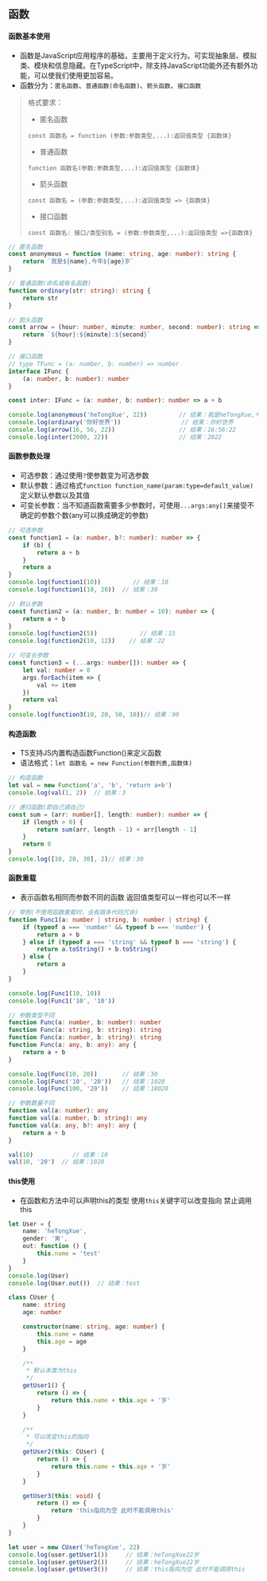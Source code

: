 ## 函数

#### 函数基本使用

- 函数是JavaScript应用程序的基础，主要用于定义行为。可实现抽象层、模拟类、模块和信息隐藏。在TypeScript中，除支持JavaScript功能外还有额外功能，可以使我们使用更加容易。
- 函数分为：`匿名函数`、`普通函数(命名函数)`、`箭头函数`、`接口函数`

> 格式要求：
> - 匿名函数
>```text
>const 函数名 = function (参数:参数类型,...):返回值类型 {函数体}
>```
> - 普通函数
>```text
>function 函数名(参数:参数类型,...):返回值类型 {函数体}
>```
> - 箭头函数
>```text
>const 函数名 = (参数:参数类型,...):返回值类型 => {函数体}
>```
> - 接口函数
>```text
>const 函数名: 接口/类型别名 = (参数:参数类型,...):返回值类型 =>{函数体}
>```

```ts
// 匿名函数
const anonymous = function (name: string, age: number): string {
    return `我是${name},今年${age}岁`
}

// 普通函数(命名或有名函数)
function ordinary(str: string): string {
    return str
}

// 箭头函数
const arrow = (hour: number, minute: number, second: number): string => {
    return `${hour}:${minute}:${second}`
}

// 接口函数
// type TFunc = (a: number, b: number) => number
interface IFunc {
    (a: number, b: number): number
}

const inter: IFunc = (a: number, b: number): number => a + b

console.log(anonymous('heTongXue', 22))         // 结果：我是heTongXue,今年22岁
console.log(ordinary('你好世界'))                 // 结果：你好世界
console.log(arrow(16, 56, 22))                  // 结果：16:56:22
console.log(inter(2000, 22))                    // 结果：2022
```

#### 函数参数处理

- 可选参数：通过使用`?`使参数变为可选参数
- 默认参数：通过格式`function function_name(param:type=default_value)`定义默认参数以及其值
- 可变长参数：当不知道函数需要多少参数时，可使用`...args:any[]`来接受不确定的参数个数(any可以换成确定的参数)

```ts
// 可选参数
const function1 = (a: number, b?: number): number => {
    if (b) {
        return a + b
    }
    return a
}
console.log(function1(10))         // 结果：10
console.log(function1(10, 20))  // 结果：30

// 默认参数
const function2 = (a: number, b: number = 10): number => {
    return a + b
}
console.log(function2(5))            // 结果：15
console.log(function2(10, 12))    // 结果：22

// 可变长参数
const function3 = (...args: number[]): number => {
    let val: number = 0
    args.forEach(item => {
        val += item
    })
    return val
}
console.log(function3(10, 20, 50, 10))// 结果：90
```

#### 构造函数

- TS支持JS内置构造函数Function()来定义函数
- 语法格式：`let 函数名 = new Function(参数列表,函数体)`

```ts
// 构造函数
let val = new Function('a', 'b', 'return a+b')
console.log(val(1, 2))  // 结果：3

// 递归函数(即自己调自己)
const sum = (arr: number[], length: number): number => {
    if (length > 0) {
        return sum(arr, length - 1) + arr[length - 1]
    }
    return 0
}
console.log([10, 20, 30], 2)// 结果：30
```

#### 函数重载

- 表示函数名相同而参数不同的函数 返回值类型可以一样也可以不一样

```ts
// 举例(不使用函数重载时，会有跟多代码冗余)
function Func1(a: number | string, b: number | string) {
    if (typeof a === 'number' && typeof b === 'number') {
        return a + b
    } else if (typeof a === 'string' && typeof b === 'string') {
        return a.toString() + b.toString()
    } else {
        return a
    }
}

console.log(Func1(10, 10))
console.log(Func1('10', '10'))

// 参数类型不同
function Func(a: number, b: number): number
function Func(a: string, b: string): string
function Func(a: number, b: string): string
function Func(a: any, b: any): any {
    return a + b
}

console.log(Func(10, 20))       // 结果：30
console.log(Func('10', '20'))   // 结果：1020
console.log(Func(100, '20'))    // 结果：10020

// 参数数量不同
function val(a: number): any
function val(a: number, b: string): any
function val(a: any, b?: any): any {
    return a + b
}

val(10)           // 结果：10
val(10, '20')  // 结果：1020
```

#### this使用

- 在函数和方法中可以声明this的类型 使用`this`关键字可以改变指向 禁止调用this

```ts
let User = {
    name: 'heTongXue',
    gender: '男',
    out: function () {
        this.name = 'test'
    }
}
console.log(User)
console.log(User.out())  // 结果：test

class CUser {
    name: string
    age: number

    constructor(name: string, age: number) {
        this.name = name
        this.age = age
    }

    /**
     * 默认本类为this
     */
    getUser1() {
        return () => {
            return this.name + this.age + '岁'
        }
    }

    /**
     * 可以改变this的指向
     */
    getUser2(this: CUser) {
        return () => {
            return this.name + this.age + '岁'
        }
    }

    getUser3(this: void) {
        return () => {
            return 'this指向为空 此时不能调用this'
        }
    }
}

let user = new CUser('heTongXue', 22)
console.log(user.getUser1())     // 结果：heTongXue22岁
console.log(user.getUser2())     // 结果：heTongXue22岁
console.log(user.getUser3())     // 结果：this指向为空 此时不能调用this
```